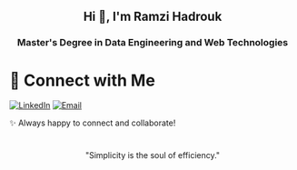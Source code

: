<h2 align="center">Hi 👋, I'm  Ramzi Hadrouk </h2>
<h3 align="center">Master's Degree in Data Engineering and Web Technologies</h3>

 
# 📌 Connect with Me  

[![LinkedIn](https://readmecodegen.vercel.app/api/social-icon?name=linkedin&size=24&animation=shake&animationDuration=3&color=%233b82f6)](https://linkedin.com/in/ramzi-hadrouk-a85973277)  [![Email](https://readmecodegen.vercel.app/api/social-icon?name=envelope&size=24&animation=shake&animationDuration=3&color=%233b82f6)](mailto:hadrouk_ramzi_@hotmail.com)  

 
✨ Always happy to connect and collaborate!

#

<div align="center"> "Simplicity is the soul of efficiency." </div>


